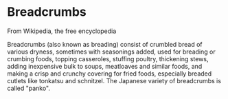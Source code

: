 # Breadcrumbs

From Wikipedia, the free encyclopedia

Breadcrumbs (also known as breading) consist of crumbled bread of various dryness, sometimes with seasonings added, used for breading or crumbing foods, topping casseroles, stuffing poultry, thickening stews, adding inexpensive bulk to soups, meatloaves and similar foods, and making a crisp and crunchy covering for fried foods, especially breaded cutlets like tonkatsu and schnitzel. The Japanese variety of breadcrumbs is called "panko".